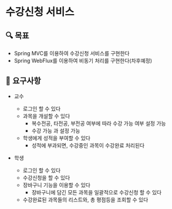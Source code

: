 # 수강신청 서비스 

## 🔍 목표

- Spring MVC를 이용하여 수강신청 서비스를 구현한다
- Spring WebFlux를 이용하여 비동기 처리를 구현한다(차후예정)

## 📮 요구사항
- 교수
  - 로그인 할 수 있다
  - 과목을 개설할 수 있다
    - 복수전공, 타전공, 부전공 여부에 따라 수강 가능 여부 설정 가능
    - 수강 가능 과 설정 가능 
  - 학생에게 성적을 부여할 수 있다
    - 성적에 부과되면, 수강중인 과목이 수강완료 처리된다

- 학생
  - 로그인 할 수 있다
  - 수강신청을 할 수 있다
  - 장바구니 기능을 이용할 수 있다 
    - 장바구니에 담긴 모든 과목을 일괄적으로 수강신청 할 수 있다
  - 수강완료된 과목들의 리스트와, 총 평점등을 조회할 수 있다
     
